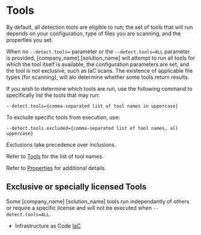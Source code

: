 # Tools

By default, all detection tools are eligible to run; the set of tools that will run
depends on your configuration, type of files you are scanning, and the properties you set.   

When no `--detect.tools=` parameter or the `--detect.tools=ALL` parameter is provided, [company_name] [solution_name] will attempt to run all tools for which the tool itself is available, the configuration parameters are set, and the tool is not exclusive, such as IaC scans. The existence of applicable file types (for scanning), will alo determine whether some tools return results.   

If you wish to determine which tools are run, use the following command to specifically list the tools that may run:

````
--detect.tools={comma-separated list of tool names in uppercase}
````

To exclude specific tools from execution, use:

````
--detect.tools.excluded={comma-separated list of tool names, all uppercase}
````

<note type="note">Exclusions take precedence over inclusions.</note>

Refer to [Tools](../../components/tools.md) for the list of tool names.

Refer to [Properties](../../properties/all-properties.md) for additional details.

## Exclusive or specially licensed Tools

Some [company_name] [solution_name] tools run independantly of others or require a specific license and will not be executed when `--detect.tools=ALL`.    

* Infrastructure as Code [IaC](../iacscan.md)
